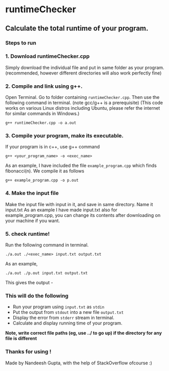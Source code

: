 # runtimeChecker
## Calculate the total runtime of your program.

### Steps to run

### 1. Download runtimeChecker.cpp
Simply download the individual file and put in same folder as your program. (recommended, however different directories will also work perfectly fine) 

### 2. Compile and link using g++.
Open Terminal. Go to folder containing `runtimeChecker.cpp`. Then use the following command in terminal. (note gcc/g++ is a prerequisite)
(This code works on various Linux distros including Ubuntu, please refer the internet for similar commands in Windows.)
```
g++ runtimeChecker.cpp -o a.out
```

### 3. Compile your program, make its executable.
If your program is in c++, use g++ command
```
g++ <your_program_name> -o <exec_name>
```
As an example, I have included the file `example_program.cpp` which finds fibonacci(n).
We compile it as follows
```
g++ example_program.cpp -o p.out
```

### 4. Make the input file
Make the input file with input in it, and save in same directory. Name it input.txt
As an example I have made input.txt also for example_program.cpp, you can change its contents after downloading on your machine if you want.

### 5. check runtime!
Run the following command in terminal.
```
./a.out ./<exec_name> input.txt output.txt
```
As an example,
```
./a.out ./p.out input.txt output.txt
```
This gives the output -

### This will do the following
- Run your program using `input.txt` as `stdin`
- Put the output from `stdout` into a new file `output.txt`
- Display the error from `stderr` stream in terminal.
- Calculate and display running time of your program.

**Note, write correct file paths (eg, use ../ to go up) if the directory for any file is different**

### Thanks for using !
Made by Nandeesh Gupta, with the help of StackOverflow ofcourse :)

